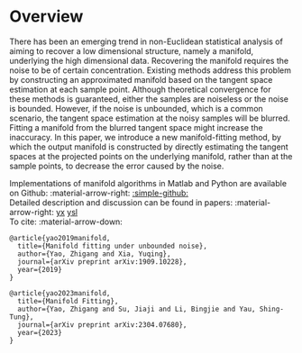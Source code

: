 # Overview

There has been an emerging trend in non-Euclidean statistical analysis of aiming to recover a low dimensional structure, namely a manifold, underlying the high dimensional data. Recovering the manifold requires the noise to be of certain concentration. Existing methods address this problem by constructing an approximated manifold based on the tangent space estimation at each sample point. Although theoretical convergence for these methods is guaranteed, either the samples are noiseless or the noise is bounded. However, if the noise is unbounded, which is a common scenario, the tangent space estimation at the noisy samples will be blurred. Fitting a manifold from the blurred tangent space might increase the inaccuracy. In this paper, we introduce a new manifold-fitting method, by which the output manifold is constructed by directly estimating the tangent spaces at the projected points on the underlying manifold, rather than at the sample points, to decrease the error caused by the noise.

Implementations of manifold algorithms in Matlab and Python are available on Github: :material-arrow-right: <a href="https://github.com/zhigang-yao/manifold-fitting" class="btn-href">:simple-github:</a>  
Detailed description and discussion can be found in papers: :material-arrow-right: 
<a href="https://arxiv.org/abs/1909.10228" class="btn-href">yx</a>
<a href="https://arxiv.org/abs/2304.07680" class="btn-href">ysl</a>  
To cite: :material-arrow-down:

```
@article{yao2019manifold,
  title={Manifold fitting under unbounded noise},
  author={Yao, Zhigang and Xia, Yuqing},
  journal={arXiv preprint arXiv:1909.10228},
  year={2019}
}
```

```
@article{yao2023manifold,
  title={Manifold Fitting},
  author={Yao, Zhigang and Su, Jiaji and Li, Bingjie and Yau, Shing-Tung},
  journal={arXiv preprint arXiv:2304.07680},
  year={2023}
}
```